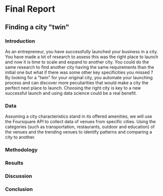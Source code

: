 # Final Report

## Finding a city "twin"

### Introduction

As an entrepreneur, you have successfully launched your business in a city. You have made a lot of research to assess this was the right place to launch and now it is time to scale and expand to another city. 
You could do the same research to find another city having the same requirements than the initial one but what if there was some other key specificities you missed ?
By looking for a "twin" for your original city, you automate your launching process and can discover more peculiarities that would make a city the perfect next place to launch.
Choosing the right city is key to a new successful launch and using data science could be a real benefit.

### Data

Assuming a city characteristics stand in its offered amenities, we will use the Foursquare API to collect data of venues from specific cities.
Using the categories (such as transportation, restaurants, outdoor and education) of the venues and the trending venues to identify patterns and comparing a city to another.

### Methodology

### Results

### Discussion

### Conclusion
